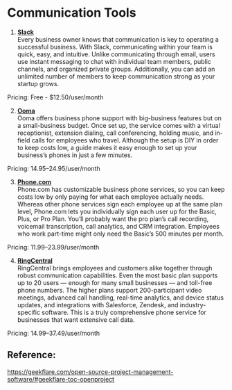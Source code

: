 # Communication Tools 

1. **[Slack](https://slack.com/)**
<br>Every business owner knows that communication is key to operating a successful business. With Slack, communicating within your team is quick, easy, and intuitive. Unlike communicating through email, users use instant messaging to chat with individual team members, public channels, and organized private groups. Additionally, you can add an unlimited number of members to keep communication strong as your startup grows. 

Pricing: Free - $12.50/user/month

2. **[Ooma](https://www.ooma.com/)**
<br>Ooma offers business phone support with big-business features but on a small-business budget. Once set up, the service comes with a virtual receptionist, extension dialing, call conferencing, holding music, and in-field calls for employees who travel. Although the setup is DIY in order to keep costs low, a guide makes it easy enough to set up your business’s phones in just a few minutes.

Pricing: $14.95–$24.95/user/month

3. **[Phone.com](https://www.phone.com/)**
<br>Phone.com has customizable business phone services, so you can keep costs low by only paying for what each employee actually needs. Whereas other phone services sign each employee up at the same plan level, Phone.com lets you individually sign each user up for the Basic, Plus, or Pro Plan. You’ll probably want the pro plan’s call recording, voicemail transcription, call analytics, and CRM integration. Employees who work part-time might only need the Basic’s 500 minutes per month.

Pricing: $11.99–$23.99/user/month

4. **[RingCentral](https://www.ringcentral.com/)**
<br>RingCentral brings employees and customers alike together through robust communication capabilities. Even the most basic plan supports up to 20 users — enough for many small businesses — and toll-free phone numbers. The higher plans support 200-participant video meetings, advanced call handling, real-time analytics, and device status updates, and integrations with Salesforce, Zendesk, and industry-specific software. This is a truly comprehensive phone service for businesses that want extensive call data.

Pricing: $14.99–$37.49/user/month


## Reference:
https://geekflare.com/open-source-project-management-software/#geekflare-toc-openproject
